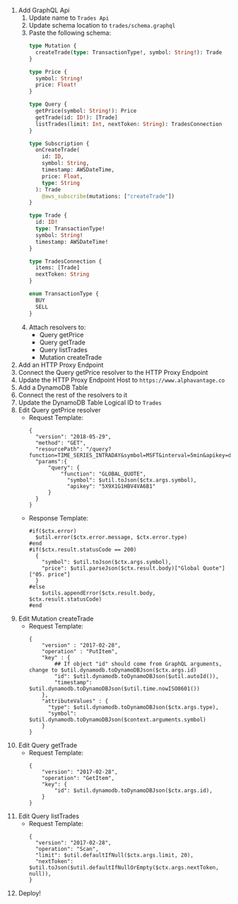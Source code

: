 1. Add GraphQL Api
    1. Update name to `Trades Api`
    1. Update schema location to `trades/schema.graphql`
    1. Paste the following schema:
        ```graphql
        type Mutation {
          createTrade(type: TransactionType!, symbol: String!): Trade
        }

        type Price {
          symbol: String!
          price: Float!
        }

        type Query {
          getPrice(symbol: String!): Price
          getTrade(id: ID!): [Trade]
          listTrades(limit: Int, nextToken: String): TradesConnection
        }

        type Subscription {
          onCreateTrade(
            id: ID,
            symbol: String,
            timestamp: AWSDateTime,
            price: Float,
            type: String
          ): Trade
            @aws_subscribe(mutations: ["createTrade"])
        }

        type Trade {
          id: ID!
          type: TransactionType!
          symbol: String!
          timestamp: AWSDateTime!
        }

        type TradesConnection {
          items: [Trade]
          nextToken: String
        }

        enum TransactionType {
          BUY
          SELL
        }
        ```
    1. Attach resolvers to:
        * Query getPrice
        * Query getTrade
        * Query listTrades
        * Mutation createTrade
1. Add an HTTP Proxy Endpoint
1. Connect the Query getPrice resolver to the HTTP Proxy Endpoint
1. Update the HTTP Proxy Endpoint Host to `https://www.alphavantage.co`
1. Add a DynamoDB Table
1. Connect the rest of the resolvers to it
1. Update the DynamoDB Table Logical ID to `Trades`
1. Edit Query getPrice resolver
    * Request Template:
        ```vtl
        {
          "version": "2018-05-29",
          "method": "GET",
          "resourcePath": "/query?function=TIME_SERIES_INTRADAY&symbol=MSFT&interval=5min&apikey=demo",
          "params":{
              "query": {
                  "function": "GLOBAL_QUOTE",
                    "symbol": $util.toJson($ctx.args.symbol),
                    "apikey": "5X9X1G1HBV4VA6B1"
              }
          }
        }
        ```
    * Response Template:
        ```vtl
        #if($ctx.error)
          $util.error($ctx.error.message, $ctx.error.type)
        #end
        #if($ctx.result.statusCode == 200)
          {
            "symbol": $util.toJson($ctx.args.symbol),
            "price": $util.parseJson($ctx.result.body)["Global Quote"]["05. price"]
          }
        #else
            $utils.appendError($ctx.result.body, $ctx.result.statusCode)
        #end
        ```
1. Edit Mutation createTrade
    * Request Template:
        ```vtl
        {
            "version" : "2017-02-28",
            "operation" : "PutItem",
            "key" : {
                ## If object "id" should come from GraphQL arguments, change to $util.dynamodb.toDynamoDBJson($ctx.args.id)
                "id": $util.dynamodb.toDynamoDBJson($util.autoId()),
                "timestamp": $util.dynamodb.toDynamoDBJson($util.time.nowISO8601())
            },
            "attributeValues" : {
              "type": $util.dynamodb.toDynamoDBJson($ctx.args.type),
              "symbol": $util.dynamodb.toDynamoDBJson($context.arguments.symbol)
            }
        }
        ```
1. Edit Query getTrade
    * Request Template:
        ```vtl
        {
            "version": "2017-02-28",
            "operation": "GetItem",
            "key": {
                "id": $util.dynamodb.toDynamoDBJson($ctx.args.id),
            }
        }
1. Edit Query listTrades
    * Request Template:
        ```vtl
        {
          "version": "2017-02-28",
          "operation": "Scan",
          "limit": $util.defaultIfNull($ctx.args.limit, 20),
          "nextToken": $util.toJson($util.defaultIfNullOrEmpty($ctx.args.nextToken, null)),
        }
        ```
1. Deploy!
